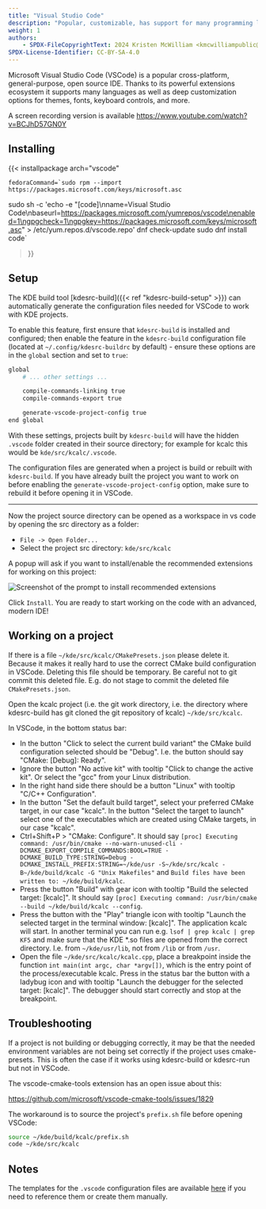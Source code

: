 ```yaml
---
title: "Visual Studio Code"
description: "Popular, customizable, has support for many programming languages."
weight: 1
authors:
    - SPDX-FileCopyrightText: 2024 Kristen McWilliam <kmcwilliampublic@gmail.com>
SPDX-License-Identifier: CC-BY-SA-4.0
---
```


Microsoft Visual Studio Code (VSCode) is a popular cross-platform, general-purpose, open source IDE. Thanks to its powerful extensions ecosystem it supports many languages as well as deep customization options for themes, fonts, keyboard controls, and more.

A screen recording version is available https://www.youtube.com/watch?v=BCJhD57GN0Y

## Installing

{{< installpackage
    arch="vscode"

    fedoraCommand=`sudo rpm --import https://packages.microsoft.com/keys/microsoft.asc
sudo sh -c 'echo -e "[code]\nname=Visual Studio Code\nbaseurl=https://packages.microsoft.com/yumrepos/vscode\nenabled=1\ngpgcheck=1\ngpgkey=https://packages.microsoft.com/keys/microsoft.asc" > /etc/yum.repos.d/vscode.repo'
dnf check-update
sudo dnf install code`
 >}}


## Setup

The KDE build tool [kdesrc-build]({{< ref "kdesrc-build-setup" >}}) can
automatically generate the configuration files needed for VSCode to work with
KDE projects.

To enable this feature, first ensure that `kdesrc-build` is installed and
configured; then enable the feature in the `kdesrc-build` configuration file 
(located at `~/.config/kdesrc-buildrc` by default) - ensure these options are in 
the `global` section and set to `true`:

```bash
global
    # ... other settings ...

    compile-commands-linking true
    compile-commands-export true

    generate-vscode-project-config true
end global
```

With these settings, projects built by `kdesrc-build` will have the hidden
`.vscode` folder created in their source directory; for example for kcalc this
would be `kde/src/kcalc/.vscode`.

The configuration files are generated when a project is build or rebuilt with 
`kdesrc-build`. If you have already built the project you want to work on 
before enabling the `generate-vscode-project-config` option, make sure to 
rebuild it before opening it in VSCode.

*****

Now the project source directory can be opened as a workspace in vs code by opening the src directory as a folder:

* `File -> Open Folder...`
* Select the project src directory: `kde/src/kcalc`

A popup will ask if you want to install/enable the recommended extensions for working on this project:

![Screenshot of the prompt to install recommended extensions](recommended-extensions-prompt.png)

Click `Install`. You are ready to start working on the code with an advanced, modern IDE!


## Working on a project

If there is a file `~/kde/src/kcalc/CMakePresets.json` please delete it. Because it makes it really hard to use the correct CMake build configuration in VSCode. Deleting this file should be temporary. Be careful not to git commit this deleted file. E.g. do not stage to commit the deleted file `CMakePresets.json`. 

Open the kcalc project (i.e. the git work directory, i.e. the directory where kdesrc-build has git cloned the git repository of kcalc) `~/kde/src/kcalc`.

In VSCode, in the bottom status bar:
* In the button "Click to select the current build variant" the CMake build configuration selected should be "Debug". I.e. the button should say "CMake: \[Debug]: Ready".
* Ignore the button "No active kit" with tooltip "Click to change the active kit". Or select the "gcc" from your Linux distribution.
* In the right hand side there should be a button "Linux" with tooltip "C/C++ Configuration".
* In the button "Set the default build target", select your preferred CMake target, in our case "kcalc". In the button "Select the target to launch" select one of the executables which are created using CMake targets, in our case "kcalc".
* Ctrl+Shift+P > "CMake: Configure". It should say `[proc] Executing command: /usr/bin/cmake --no-warn-unused-cli -DCMAKE_EXPORT_COMPILE_COMMANDS:BOOL=TRUE -DCMAKE_BUILD_TYPE:STRING=Debug -DCMAKE_INSTALL_PREFIX:STRING=~/kde/usr -S~/kde/src/kcalc -B~/kde/build/kcalc -G "Unix Makefiles"` and `Build files have been written to: ~/kde/build/kcalc`.
* Press the button "Build" with gear icon with tooltip "Build the selected target: \[kcalc]". It should say `[proc] Executing command: /usr/bin/cmake --build ~/kde/build/kcalc --config`.
* Press the button with the "Play" triangle icon with tooltip "Launch the selected target in the terminal window: \[kcalc]". The application kcalc will start. In another terminal you can run e.g. `lsof | grep kcalc | grep KF5` and make sure that the KDE *.so files are opened from the correct directory. I.e. from `~/kde/usr/lib`, not from `/lib` or from `/usr`.
* Open the file `~/kde/src/kcalc/kcalc.cpp`, place a breakpoint inside the function `int main(int argc, char *argv[])`, which is the entry point of the process/executable kcalc. Press in the status bar the button with a ladybug icon and with tooltip "Launch the debugger for the selected target: \[kcalc]". The debugger should start correctly and stop at the breakpoint.


## Troubleshooting

If a project is not building or debugging correctly, it may be that the needed environment variables are not being set correctly if the project uses cmake-presets. This is often the case if it works using kdesrc-build or kdesrc-run but not in VSCode.

The vscode-cmake-tools extension has an open issue about this:

https://github.com/microsoft/vscode-cmake-tools/issues/1829

The workaround is to source the project's `prefix.sh` file before opening VSCode:

```bash
source ~/kde/build/kcalc/prefix.sh
code ~/kde/src/kcalc
```


## Notes

The templates for the `.vscode` configuration files are available
[here](https://invent.kde.org/sdk/kdesrc-build/-/tree/master/data/vscode) if you
need to reference them or create them manually.
